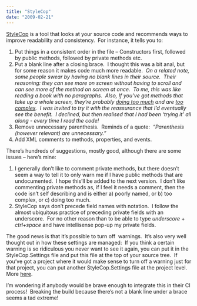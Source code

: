 ```yaml
---
title: "StyleCop"
date: "2009-02-21"
---
```


[StyleCop](http://code.msdn.microsoft.com/sourceanalysis) is a tool that looks at your source code and recommends ways to improve readability and consistency.  For instance, it tells you to:

1. Put things in a consistent order in the file – Constructors first, followed by public methods, followed by private methods etc.
2. Put a blank line after a closing brace.  I thought this was a bit anal, but for some reason it makes code much more readable.  _On a related note, some people swear by having no blank lines in their source.  Their reasoning: they can see more on screen without having to scroll and can see more of the method on screen at once.  To me, this was like reading a book with no paragraphs.  Also, If you’ve got methods that take up a whole screen, they’re probably_ [_doing too much_](http://en.wikipedia.org/wiki/Single_responsibility_principle) _and are_ [_too complex_](http://www.onjava.com/pub/a/onjava/2004/06/16/ccunittest.html)_.  I was invited to try it with the reassurance that I’d eventually see the benefit.  I declined, but then realised that I had been ‘trying it’ all along - every time I read the code!_ 
3. Remove unnecessary parenthesis.  Reminds of a quote:  _“Parenthesis (however relevant) are unnecessary.”_
4. Add XML comments to methods, properties, and events.

There’s hundreds of suggestions, mostly good, although there are some issues – here’s mine:

1. I generally don’t like to comment private methods, but there doesn’t seem a way to tell it to only warn me if I have public methods that are undocumented.  I hope this’ll be added to the next version.  I don’t like commenting private methods as, if I feel it needs a comment, then the code isn’t self describing and is either a) poorly named, or b) too complex, or c) doing too much.
2. StyleCop says don’t precede field names with notation.  I follow the almost ubiquitous practice of preceding private fields with an underscore.  For no other reason than to be able to type _underscore_ \+ _ctrl+space_ and have intellisense pop-up my private fields.  

The good news is that it’s possible to turn off  warnings.  It’s also very well thought out in how these settings are managed:  If you think a certain warning is so ridiculous you never want to see it again, you can put it in the StyleCop.Settings file and put this file at the top of your source tree.  If you’ve got a project where it would make sense to turn off a warning just for that project, you can put another StyleCop.Settings file at the project level.  More [here](http://blogs.msdn.com/sourceanalysis/pages/sharing-source-analysis-settings-across-projects.aspx).

I’m wondering if anybody would be brave enough to integrate this in their CI process!  Breaking the build because there’s not a blank line under a brace seems a tad extreme!

